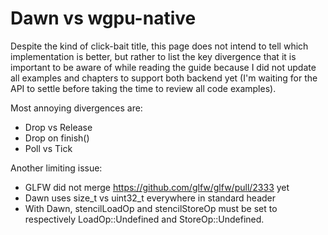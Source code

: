 Dawn vs wgpu-native
===================

Despite the kind of click-bait title, this page does not intend to tell which implementation is better, but rather to list the key divergence that it is important to be aware of while reading the guide because I did not update all examples and chapters to support both backend yet (I'm waiting for the API to settle before taking the time to review all code examples).

Most annoying divergences are:

 - Drop vs Release
 - Drop on finish()
 - Poll vs Tick

Another limiting issue:

 - GLFW did not merge https://github.com/glfw/glfw/pull/2333 yet
 - Dawn uses size_t vs uint32_t everywhere in standard header
 - With Dawn, stencilLoadOp and stencilStoreOp must be set to respectively LoadOp::Undefined and StoreOp::Undefined.
